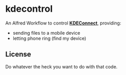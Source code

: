 # kdecontrol

An Alfred Workflow to control **[KDEConnect](https://community.kde.org/KDEConnect)**, providing:

- sending files to a mobile device
- letting phone ring (find my device)

## License

Do whatever the heck you want to do with that code.